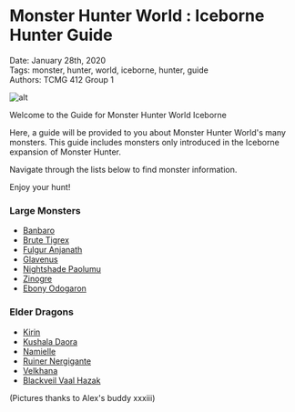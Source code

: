 # **Monster Hunter World : Iceborne Hunter Guide**  
Date: January 28th, 2020  
Tags: monster, hunter, world, iceborne, hunter, guide  
Authors: TCMG 412 Group 1 

![alt](images/MonsterHunter2.png)

Welcome to the Guide for Monster Hunter World Iceborne  


Here, a guide will be provided to you about Monster Hunter World's many monsters. This guide includes monsters only introduced in the Iceborne expansion of Monster Hunter.  
  
Navigate through the lists below to find monster information.  

Enjoy your hunt!

### **Large Monsters**  
* [Banbaro](Banbaro.md)
* [Brute Tigrex](BruteTigrex.md)
* [Fulgur Anjanath](FulgurAnjanath.md)
* [Glavenus](Glavenus.md)
* [Nightshade Paolumu](NightshadePaolumu.md)
* [Zinogre](Zinogre.md)   
* [Ebony Odogaron](Ebony.md)

### **Elder Dragons**
* [Kirin](Kirin.md)
* [Kushala Daora](KushalaDaora.md)
* [Namielle](Namielle.md)
* [Ruiner Nergigante](RuinerNergigante.md)
* [Velkhana](Velkhana.md)
* [Blackveil Vaal Hazak](Blackveil.md)
  
(Pictures thanks to Alex's buddy xxxiii)
